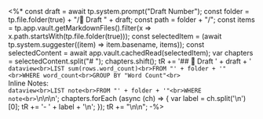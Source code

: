 <%* 
const draft = await tp.system.prompt("Draft Number"); 
const folder = tp.file.folder(true) + "/📝 Draft " + draft;
const path = folder + "/";
const items = tp.app.vault.getMarkdownFiles().filter(x => x.path.startsWith(tp.file.folder(true)));
const selectedItem = (await tp.system.suggester((item) => item.basename, items));
const selectedContent = await app.vault.cachedRead(selectedItem);
var chapters = selectedContent.split("# ");
chapters.shift();
tR += '## 📝 Draft ' + draft + '<br>```dataview<br>LIST sum(rows.word_count)<br>FROM "' + folder + '"<br>WHERE word_count<br>GROUP BY "Word Count"<br>```<br>Inline Notes:<br>```dataview<br>LIST note<br>FROM "' + folder + '"<br>WHERE note<br>```\n\n\n';
chapters.forEach (async (ch) => {
var label = ch.split('\n')[0];
tR += '- ' + label + '\n';
});
tR += "\n\n";
-%>
